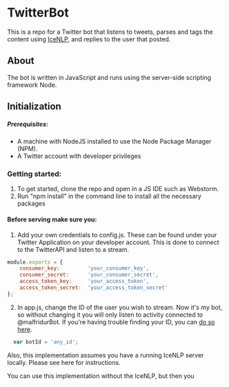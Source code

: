 # TwitterBot

This is a repo for a Twitter bot that listens to tweets, parses and tags the content using [IceNLP](http://www.malfong.is/index.php?pg=icenlp&lang=en), and replies to the user that posted.


## About

The bot is written in JavaScript and runs using the server-side scripting framework Node.

## Initialization

##### Prerequisites:
- A machine with NodeJS installed to use the Node Package Manager (NPM).
- A Twitter account with developer privileges

### Getting started:
1. To get started, clone the repo and open in a JS IDE such as Webstorm.
2. Run "npm install" in the command line to install all the necessary packages

#### Before serving make sure you:
1. Add your own credentials to config.js. These can be found under your Twitter Application on your developer account. This is done to connect to the TwitterAPI and listen to a stream.

```javascript
module.exports = {
    consumer_key:         'your_consumer_key',
    consumer_secret:      'your_consumer_secret',
    access_token_key:     'your_access_token',
    access_token_secret:  'your_access_token_secret'
};
```
2. In app.js, change the ID of the user you wish to stream. Now it's my bot, so without changing it you will only listen to activity connected to @malfridurBot. If you're having trouble finding your ID, you can [do so here](http://mytwitterid.com/).


```javascript
  var botId = 'any_id';
```

Also, this implementation assumes you have a running IceNLP server locally. Please see here for instructions.

You can use this implementation without the IceNLP, but then you 




[request]: https://github.com/eddapeturs/TwitterBot/blob/master/images/hvernigHefur.png "Requesting Bot"
[response]: https://github.com/eddapeturs/TwitterBot/blob/master/images/Mallaresponse.jpg "Bot response"
